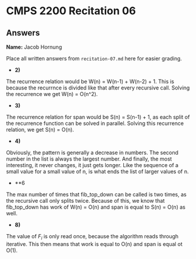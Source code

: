# CMPS 2200 Recitation 06
## Answers

**Name:** Jacob Hornung


Place all written answers from `recitation-07.md` here for easier grading.



- **2)**

The recurrence relation would be W(n) = W(n-1) + W(n-2) + 1. This is because the recurrnce is divided like that after every recursive call. Solving the recurrence we get W(n) = O(n^2).

- **3)**

The recurrence relation for span would be S(n) = S(n-1) + 1, as each split of the recurrence function can be solved in parallel. Solving this recurrence relation, we get S(n) = O(n).

- **4)**

Obviously, the pattern is generally a decrease in numbers. The second number in the list is always the largest number. And finally, the most interesting, it never changes, it just gets longer. Like the sequence of a small value for a small value of n, is what ends the list of larger values of n.

- **6

The max number of times that fib_top_down can be called is two times, as the recursive call only splits twice. Because of this, we know that fib_top_down has work of W(n) = O(n) and span is equal to S(n) = O(n) as well.

- **8)**

The value of $F_i$ is only read once, because the algorithm reads through iterative. This then means that work is equal to O(n) and span is equal ot O(1).